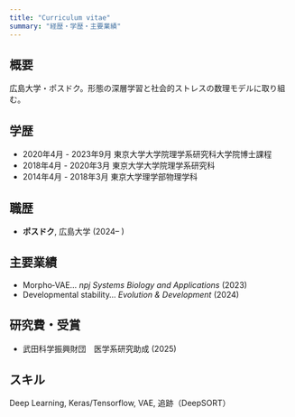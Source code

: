 ```yaml
---
title: "Curriculum vitae"
summary: "経歴・学歴・主要業績"
---
```


## 概要
広島大学・ポスドク。形態の深層学習と社会的ストレスの数理モデルに取り組む。

## 学歴
- 2020年4月 - 2023年9月  東京大学大学院理学系研究科大学院博士課程 
- 2018年4月 - 2020年3月  東京大学大学院理学系研究科 
- 2014年4月 - 2018年3月  東京大学理学部物理学科 

## 職歴
- **ポスドク**, 広島大学 (2024– )

## 主要業績
- Morpho‑VAE… *npj Systems Biology and Applications* (2023)
- Developmental stability… *Evolution & Development* (2024)

## 研究費・受賞
- 武田科学振興財団　医学系研究助成 (2025)

## スキル
Deep Learning, Keras/Tensorflow, VAE, 追跡（DeepSORT）
